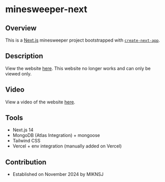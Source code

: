 # minesweeper-next

## Overview
This is a [Next.js](https://nextjs.org) minesweeper project bootstrapped with [`create-next-app`](https://github.com/vercel/next.js/tree/canary/packages/create-next-app).

## Description
View the website [here](https://minesweeper-next-phi.vercel.app/). This website no longer works and can only be viewed only.

## Video
View a video of the website [here](https://youtu.be/2qpMJX_5xqA).

## Tools
- Next.js 14
- MongoDB (Atlas Integration) + mongoose
- Tailwind CSS
- Vercel + env integration (manually added on Vercel)

## Contribution
- Established on November 2024 by MIKNSJ